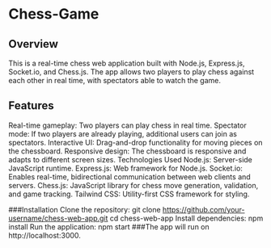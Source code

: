 # Chess-Game

## Overview
This is a real-time chess web application built with Node.js, Express.js, Socket.io, and Chess.js. The app allows two players to play chess against each other in real time, with spectators able to watch the game.

## Features
Real-time gameplay: Two players can play chess in real time.
Spectator mode: If two players are already playing, additional users can join as spectators.
Interactive UI: Drag-and-drop functionality for moving pieces on the chessboard.
Responsive design: The chessboard is responsive and adapts to different screen sizes.
Technologies Used
Node.js: Server-side JavaScript runtime.
Express.js: Web framework for Node.js.
Socket.io: Enables real-time, bidirectional communication between web clients and servers.
Chess.js: JavaScript library for chess move generation, validation, and game tracking.
Tailwind CSS: Utility-first CSS framework for styling.

###Installation
Clone the repository:
git clone https://github.com/your-username/chess-web-app.git
cd chess-web-app
Install dependencies:
npm install
Run the application:
npm start
###The app will run on http://localhost:3000.

